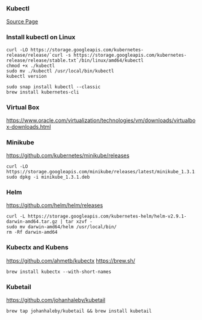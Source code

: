 ### Kubectl
[Source Page](https://kubernetes.io/docs/tasks/tools/install-kubectl/)
### Install kubectl on Linux
```
curl -LO https://storage.googleapis.com/kubernetes-release/release/`curl -s https://storage.googleapis.com/kubernetes-release/release/stable.txt`/bin/linux/amd64/kubectl
chmod +x ./kubectl
sudo mv ./kubectl /usr/local/bin/kubectl
kubectl version
```
```
sudo snap install kubectl --classic
brew install kubernetes-cli
```
### Virtual Box
https://www.oracle.com/virtualization/technologies/vm/downloads/virtualbox-downloads.html
### Minikube
https://github.com/kubernetes/minikube/releases
```
curl -LO https://storage.googleapis.com/minikube/releases/latest/minikube_1.3.1.deb
sudo dpkg -i minikube_1.3.1.deb
```
### Helm
https://github.com/helm/helm/releases
```
curl -L https://storage.googleapis.com/kubernetes-helm/helm-v2.9.1-darwin-amd64.tar.gz | tar xzvf -
sudo mv darwin-amd64/helm /usr/local/bin/
rm -Rf darwin-amd64
```
### Kubectx and Kubens
https://github.com/ahmetb/kubectx
https://brew.sh/
```
brew install kubectx --with-short-names
```
### Kubetail
https://github.com/johanhaleby/kubetail
```
brew tap johanhaleby/kubetail && brew install kubetail
```
